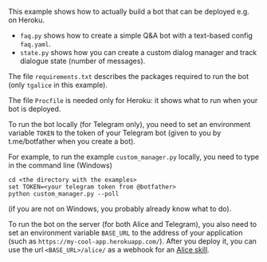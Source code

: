This example shows how to actually build a bot that can be deployed e.g. on Heroku.

- `faq.py` shows how to create a simple Q&A bot with a text-based config `faq.yaml`.
- `state.py` shows how you can create a custom dialog manager and track dialogue state (number of messages).

The file `requirements.txt` describes the packages required to run the bot (only `tgalice` in this example).

The file `Procfile` is needed only for Heroku: it shows what to run when your bot is deployed.

To run the bot locally (for Telegram only), you need to set an environment variable `TOKEN` 
to the token of your Telegram bot (given to you by t.me/botfather when you create a bot).

For example, to run the example `custom_manager.py` locally, you need to type in the command line (Windows)
```
cd <the directory with the examples>
set TOKEN=<your telegram token from @botfather>
python custom_manager.py --poll
```
(if you are not on Windows, you probably already know what to do).

To run the bot on the server (for both Alice and Telegram), you also need to set an environment variable `BASE_URL`
to the address of your application (such as `https://my-cool-app.herokuapp.com/`). 
After you deploy it, you can use the url `<BASE_URL>/alice/` as a webhook for an 
[Alice skill](https://tech.yandex.ru/dialogs/alice/).
